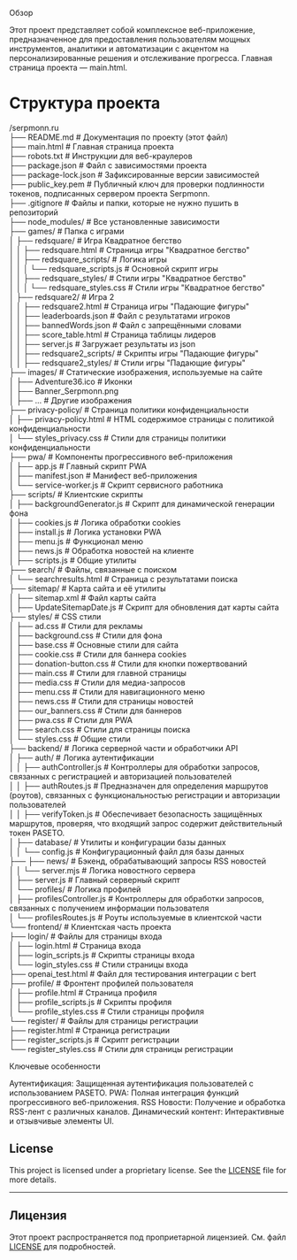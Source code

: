Обзор

Этот проект представляет собой комплексное веб-приложение, предназначенное для предоставления пользователям мощных инструментов, аналитики и автоматизации с акцентом на персонализированные решения и отслеживание прогресса. Главная страница проекта — main.html.

# Структура проекта

/serpmonn.ru  
├── README.md                   			# Документация по проекту (этот файл)  
├── main.html                   			# Главная страница проекта  
├── robots.txt                  			# Инструкции для веб-краулеров  
├── package.json                			# Файл с зависимостями проекта  
├── package-lock.json           			# Зафиксированные версии зависимостей  
├── public_key.pem					        # Публичный ключ для проверки подлинности токенов, подписанных сервером проекта Serpmonn.  
├── .gitignore                  			# Файлы и папки, которые не нужно пушить в репозиторий  
├── node_modules/               			# Все установленные зависимости  
├── games/                      			# Папка с играми  
│   ├── redsquare/              			# Игра Квадратное бегство  
│   │   ├── redsquare.html				    # Страница игры "Квадратное бегство"  
│   │   ├── redsquare_scripts/				# Логика игры  
│   │   │   └── redsquare_scripts.js 		# Основной скрипт игры  
│   │   ├── redsquare_styles/				# Стили игры "Квадратное бегство"  
│   │   │   └── redsquare_styles.css		# Стили игры "Квадратное бегство"  
│   ├── redsquare2/             			# Игра 2  
│   │   ├── redsquare2.html				    # Страница игры "Падающие фигуры"  
│   │   ├── leaderboards.json				# Файл с результатами игроков  
│   │   ├── bannedWords.json				# Файл с запрещёнными словами  
│   │   ├── score_table.html				# Страница таблицы лидеров  
│   │   ├── server.js					    # Загружает результаты из json  
│   │   ├── redsquare2_scripts/				# Скрипты игры "Падающие фигуры"  
│   │   ├── redsquare2_styles/				# Стили игры "Падающие фигуры"  
├── images/                     			# Статические изображения, используемые на сайте  
│   ├── Adventure36.ico         			# Иконки  
│   ├── Banner_Serpmonn.png  
│   ├── ...                     			# Другие изображения  
├── privacy-policy/             			# Страница политики конфиденциальности  
│   ├── privacy-policy.html     			# HTML содержимое страницы с политикой конфиденциальности    
│   └── styles_privacy.css      			# Стили для страницы политики конфиденциальности  
├── pwa/                        			# Компоненты прогрессивного веб-приложения  
│   ├── app.js                  			# Главный скрипт PWA  
│   ├── manifest.json           			# Манифест веб-приложения  
│   └── service-worker.js       			# Скрипт сервисного работника  
├── scripts/                    			# Клиентские скрипты  
│   ├── backgroundGenerator.js  			# Скрипт для динамической генерации фона  
│   ├── cookies.js              			# Логика обработки cookies  
│   ├── install.js              			# Логика установки PWA  
│   ├── menu.js                 			# Функционал меню  
│   ├── news.js                 			# Обработка новостей на клиенте  
│   ├── scripts.js              			# Общие утилиты  
├── search/                     			# Файлы, связанные с поиском  
│   └── searchresults.html      			# Страница с результатами поиска  
├── sitemap/                    			# Карта сайта и её утилиты  
│   ├── sitemap.xml             			# Файл карты сайта  
│   ├── UpdateSitemapDate.js    			# Скрипт для обновления дат карты сайта  
├── styles/                     			# CSS стили  
│   ├── ad.css                  			# Стили для рекламы  
│   ├── background.css          			# Стили для фона  
│   ├── base.css                			# Основные стили для сайта  
│   ├── cookie.css              			# Стили для баннера cookies  
│   ├── donation-button.css     			# Стили для кнопки пожертвований  
│   ├── main.css                			# Стили для главной страницы  
│   ├── media.css               			# Стили для медиа-запросов  
│   ├── menu.css                			# Стили для навигационного меню  
│   ├── news.css                			# Стили для страницы новостей  
│   ├── our_banners.css         			# Стили для баннеров  
│   ├── pwa.css                 			# Стили для PWA  
│   ├── search.css              			# Стили для страницы поиска  
│   └── styles.css              			# Общие стили  
├── backend/                    			# Логика серверной части и обработчики API  
│   ├── auth/                   			# Логика аутентификации  
│   │   ├── authController.js   			# Контроллеры для обработки запросов, связанных с регистрацией и авторизацией пользователей  
│   │   ├── authRoutes.js       			# Предназначен для определения маршрутов (роутов), связанных с функциональностью регистрации и авторизации пользователей  
│   │   ├── verifyToken.js      			# Обеспечивает безопасность защищённых маршрутов, проверяя, что входящий запрос содержит действительный токен PASETO.  
│   ├── database/               			# Утилиты и конфигурации базы данных  
│   │   └── config.js           			# Конфигурационный файл для базы данных  
├── ├── news/                   			# Бэкенд, обрабатывающий запросы RSS новостей  
│   │   └── server.mjs          			# Логика новостного сервера  
│   ├── server.js               			# Главный серверный скрипт  
│   └── profiles/                           # Логика профилей  
│       ├── profilesController.js           # Контроллеры для обработки запросов, связанных с получением информации пользователя  
│       └── profilesRoutes.js               # Роуты используемые в клиентской части  
└── frontend/                               # Клиентская часть проекта  
    ├── login/                              # Файлы для страницы входа  
    │   ├── login.html                      # Страница входа  
    │   ├── login_scripts.js                # Скрипты  страницы входа  
    │   └── login_styles.css                # Стили страницы входа  
    ├── openai_test.html                    # Файл для тестирования интеграции с bert  
    ├── profile/                            # Фронтент профилей пользователя  
    │   ├── profile.html                    # Страница профиля  
    │   ├── profile_scripts.js              # Скрипты профиля  
    │   └── profile_styles.css              # Стили страницы профиля  
    └── register/                           # Файлы для страницы регистрации  
        ├── register.html                   # Страница регистрации  
        ├── register_scripts.js             # Скрипт регистрации  
        └── register_styles.css             # Стили для страницы регистрации    


Ключевые особенности

Аутентификация: Защищенная аутентификация пользователей с использованием PASETO. 
PWA: Полная интеграция функций прогрессивного веб-приложения. 
RSS Новости: Получение и обработка RSS-лент с различных каналов. 
Динамический контент: Интерактивные и отзывчивые элементы UI.

## License

This project is licensed under a proprietary license. See the [LICENSE](./LICENSE) file for more details.

---

## Лицензия

Этот проект распространяется под проприетарной лицензией. См. файл [LICENSE](./LICENSE) для подробностей.
